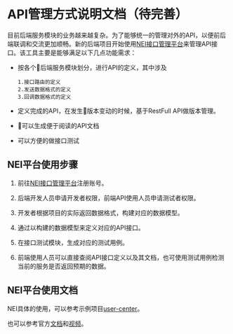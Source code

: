 # API管理方式说明文档（待完善）

目前后端服务模块的业务越来越复杂。为了能够统一的管理对外的API，以便前后端联调和交流更加顺畅。新的后端项目开始使用[NEI接口管理平台](https://nei.netease.com)来管理API接口。该工具主要是能够满足以下几点功能需求：

* 按各个后端服务模块划分，进行API的定义，其中涉及

      1.接口路由的定义
      2.发送数据格式的定义
      3.回调数据格式的定义

* 定义完成的API，在发生版本变动的时候，基于RestFull API做版本管理。

* 可以生成便于阅读的API文档

* 可以方便的做接口测试

## NEI平台使用步骤

1. 前往[NEI接口管理平台](https://nei.netease.com)注册账号。

2. 后端开发人员申请开发者权限，前端API使用人员申请测试者权限。

3. 开发者根据项目的实际返回数据格式，构建对应的数据模型。

4. 通过以构建的数据模型来定义对应的API接口。

5. 在接口测试模块，生成对应的测试用例。

6. 前端使用人员可以直接查阅API接口定义以及其文档，也可使用测试用例检测当前的服务是否返回预期的数据。

## NEI平台使用文档

NEI具体的使用，可以参考示例项目[user-center](https://nei.netease.com/project?pid=30973)。

也可以参考官方[文档](https://github.com/NEYouFan/nei-toolkit/blob/master/doc/NEI%E5%9F%BA%E6%9C%AC%E6%A6%82%E5%BF%B5%E4%BB%8B%E7%BB%8D.md)和[视频](https://nei.netease.com/tutorial)。
